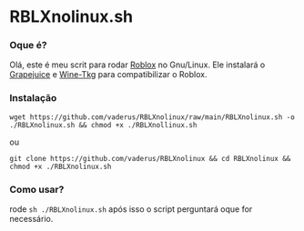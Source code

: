# RBLXnolinux.sh
### Oque é?
Olá, este é meu scrit para rodar [Roblox](https://github.com/ROBLOX) no Gnu/Linux.
Ele instalará o [Grapejuice](https://gitlab.com/brinkervii/grapejuice) e [Wine-Tkg](https://github.com/TheComputerGuy96/wine-tkg-git) para compatibilizar o Roblox.

### Instalação

```
wget https://github.com/vaderus/RBLXnolinux/raw/main/RBLXnolinux.sh -o ./RBLXnolinux.sh && chmod +x ./RBLXnollinux.sh
```
ou
```
git clone https://github.com/vaderus/RBLXnolinux && cd RBLXnolinux && chmod +x ./RBLXnolinux.sh
```

### Como usar?

rode `sh ./RBLXnolinux.sh`
após isso o script perguntará oque for necessário.

